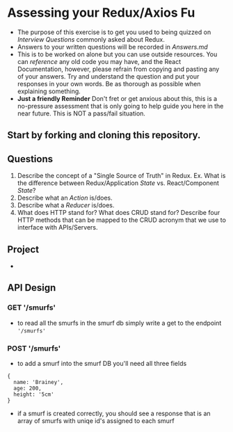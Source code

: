 # Assessing your Redux/Axios Fu
* The purpose of this exercise is to get you used to being quizzed on _Interview Questions_ commonly asked about Redux.
* Answers to your written questions will be recorded in *Answers.md* 
* This is to be worked on alone but you can use outside resources. You can *reference* any old code you may have, and the React Documentation, however, please refrain from copying and pasting any of your answers. Try and understand the question and put your responses in your own words. Be as thorough as possible when explaining something. 
* **Just a friendly Reminder** Don't fret or get anxious about this, this is a no-pressure assessment that is only going to help guide you here in the near future. This is NOT a pass/fail situation. 
## Start by forking and cloning this repository.
## Questions
1. Describe the concept of a "Single Source of Truth" in Redux. Ex. What is the difference between Redux/Application _State_ vs. React/Component _State_?
2. Describe what an _Action_ is/does.
3. Describe what a _Reducer_ is/does.
4. What does HTTP stand for? What does CRUD stand for? Describe four HTTP methods that can be mapped to the CRUD acronym that we use to interface with APIs/Servers.

## Project
* 

## API Design
### GET '/smurfs'
  * to read all the smurfs in the smurf db simply write a get to the endpoint `'/smurfs'`
### POST '/smurfs'
  * to add a smurf into the smurf DB you'll need all three fields
```
{
  name: 'Brainey',
  age: 200,
  height: '5cm'
}
```
 * if a smurf is created correctly, you should see a response that is an array of smurfs with uniqe id's assigned to each smurf

### 
#### 

